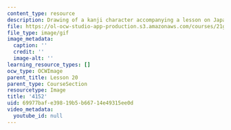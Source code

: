```yaml
---
content_type: resource
description: Drawing of a kanji character accompanying a lesson on Japanese.
file: https://ol-ocw-studio-app-production.s3.amazonaws.com/courses/21g-504-japanese-iv-spring-2009/69977bafe39819b5b66714e49315ee0d_4152.gif
file_type: image/gif
image_metadata:
  caption: ''
  credit: ''
  image-alt: ''
learning_resource_types: []
ocw_type: OCWImage
parent_title: Lesson 20
parent_type: CourseSection
resourcetype: Image
title: '4152'
uid: 69977baf-e398-19b5-b667-14e49315ee0d
video_metadata:
  youtube_id: null
---
```

